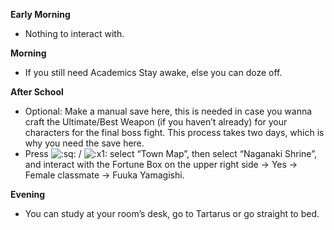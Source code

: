 **Early Morning**

- Nothing to interact with.

**Morning**

- If you still need Academics Stay awake, else you can doze off.

**After School**

- Optional: Make a manual save here, this is needed in case you wanna craft the Ultimate/Best Weapon (if you haven’t already) for your characters for the final boss fight. This process takes two days, which is why you need the save here.
- Press ![:sq:](https://www.powerpyx.com/wp-includes/images/smilies/square.png) / ![:x1:](https://www.powerpyx.com/wp-includes/images/smilies/x1.png) select “Town Map”, then select “Naganaki Shrine”, and interact with the Fortune Box on the upper right side -> Yes -> Female classmate -> Fuuka Yamagishi.

**Evening**

- You can study at your room’s desk, go to Tartarus or go straight to bed.
